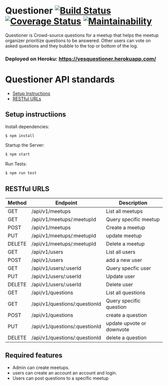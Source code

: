 # Questioner [![Build Status](https://travis-ci.com/vestineugenewimana/Questioner.svg?branch=MeetupAPI)](https://travis-ci.com/vestineugenewimana/Questioner) [![Coverage Status](https://coveralls.io/repos/github/vestineugenewimana/Questioner/badge.svg?branch=MeetupAPI&kill-cache=1)](https://coveralls.io/github/vestineugenewimana/Questioner?branch=MeetupAPI&service=githu) [![Maintainability](https://api.codeclimate.com/v1/badges/7b7a510cae44942c3ae3/maintainability)](https://codeclimate.com/github/vestineugenewimana/Questioner/maintainability)
Questioner is Crowd-source questions for a meetup that helps the meetup organizer prioritize
questions to be answered. Other users can vote on asked questions and they bubble to the top or bottom of the log.

### Deployed on Heroku: https://vesquestioner.herokuapp.com/

# Questioner API standards

- [Setup Instructions](#instructions)
- [RESTful URLs](#restful-urls)

## Setup instructiions

Install dependencies:

```sh
$ npm install
```

Startup the Server:

```sh
$ npm start
```

Run Tests:

```sh
$ npm run test
```

## RESTful URLS

| Method | Endpoint | Description
| --- | --- | -- |
| GET | /api/v1/meetups | List all meetups |
| GET | /api/v1/meetups/:meetupId | Query specific meetup |
| POST | /api/v1/meetups | Create a meetup |
| PUT | /api/v1/meetups/:meetupId | update meetup |
| DELETE | /api/v1/meetups/:meetupId | Delete a meetup |
| GET | /api/v1/users | List all users |
| POST | /api/v1/users | add a new user |
| GET | /api/v1/users/:userId | Query specfic user|
| PUT | /api/v1/users/:userId | Update user |
| DELETE | /api/v1/users/:userId | Delete user|
| GET | /api/v1/questions | List all questions |
| GET | /api/v1/questions/:questionId | Query specific question |
| POST | /api/v1/questions | create a question |
| PUT | /api/v1/questions/:questionId | update upvote or downvote |
| DELETE | /api/v1/questions/:questionId | delete a question |



## Required features

* Admin can create meetups.
* users can create an account an account and login.
* Users can post questions to a specific meetup
